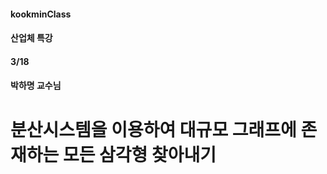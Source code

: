 #### kookminClass
#### 산업체 특강
#### 3/18
#### 박하명 교수님

분산시스템을 이용하여 대규모 그래프에 존재하는 모든 삼각형 찾아내기
==================================================
